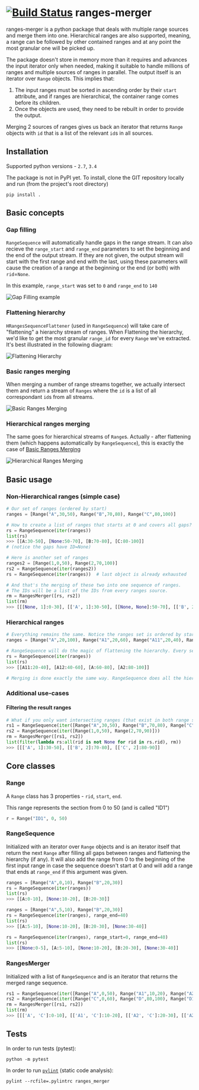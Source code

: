 
[![Build Status](https://travis-ci.org/zachmoshe/ranges-merger.svg?branch=master)](https://travis-ci.org/zachmoshe/ranges-merger)
ranges-merger
=============

ranges-merger is a python package that deals with multiple range sources and merge them into one. Hierarchical ranges are also supported, meaning, a range can be followed by other contained ranges and at any point the most granular one will be picked up. 

The package doesn't store in memory more than it requires and advances the input iterator only when needed, making it suitable to handle millions of ranges and multiple sources of ranges in parallel. The output itself is an iterator over `Range` objects. This implies that:

1. The input ranges must be sorted in ascending order by their `start` attribute, and if ranges are hierarchical, the container range comes before its children.
2. Once the objects are used, they need to be rebuilt in order to provide the output. 

Merging 2 sources of ranges gives us back an iterator that returns `Range` objects with `id` that is a list of the relevant `id`s in all sources.


## Installation 
Supported python versions - `2.7`, `3.4`

The package is not in PyPI yet. To install, clone the GIT repository locally and run (from the project's root directory)
```
pip install .
```

## Basic concepts
### Gap filling
`RangeSequence` will automatically handle gaps in the range stream. It can also recieve the `range_start` and `range_end` parameters to set the beginning and the end of the output stream. If they are not given, the output stream will start with the first range and end with the last, using these parameters will cause the creation of a range at the beginning or the end (or both) with `rid`=`None`.

In this example, `range_start` was set to `0` and `range_end` to `140`

![Gap Filling example](http://zachmoshe.github.io/ranges-merger/images/gap_filling.svg)

### Flattening hierarchy
`HRangesSequenceFlattener` (used in `RangeSequence`) will take care of "flattening" a hierarchy stream of ranges. When Flattening the hierarchy, we'd like to get the most granular `range_id` for every `Range` we've extracted. It's best illustrated in the following diagram:

![Flattening Hierarchy](http://zachmoshe.github.io/ranges-merger/images/flattening_hierarchy.svg)

### Basic ranges merging
When merging a number of range streams together, we actually intersect them and return a stream of `Ranges` where the `id` is a list of all correspondant `id`s from all streams.

![Basic Ranges Merging](http://zachmoshe.github.io/ranges-merger/images/basic_merging.svg)

### Hierarchical ranges merging
The same goes for hierarchical streams of `Range`s. Actually - after flattening them (which happens automatically by `RangeSequence`), this is exactly the case of [Basic Ranges Merging](#basic-ranges-merging)

![Hierarchical Ranges Merging](http://zachmoshe.github.io/ranges-merger/images/hierarchical_merging.svg)



## Basic usage

### Non-Hierarchical ranges (simple case)
```python
# Our set of ranges (ordered by start)
ranges = [Range("A",30,50), Range("B",70,80), Range("C",80,100)]

# How to create a list of ranges that starts at 0 and covers all gaps?
rs = RangeSequence(iter(ranges))
list(rs)
>>> [[A:30-50], [None:50-70], [B:70-80], [C:80-100]]
# (notice the gaps have ID=None)

# Here is another set of ranges
ranges2 = [Range(1,0,50), Range(2,70,100)]
rs2 = RangeSequence(iter(ranges2))
rs = RangeSequence(iter(ranges))  # last object is already exhausted

# And that's the merging of these two into one sequence of ranges.
# The IDs will be a list of the IDs from every ranges source.
rm = RangesMerger([rs, rs2])
list(rm)
>>> [[[None, 1]:0-30], [['A', 1]:30-50], [[None, None]:50-70], [['B', 2]:70-80], [['C', 2]:80-100]] 
```
### Hierarchical ranges
```python
# Everything remains the same. Notice the ranges set is ordered by start and goes from the larger to the smaller range (building a pyramid shape..)
ranges = [Range("A",20,100), Range("A1",20,60), Range("A11",20,40), Range("A12",40,60), Range("A2",80,100)]

# RangeSequence will do the magic of flattening the hierarchy. Every segment will get the most granular ID.
rs = RangeSequence(iter(ranges))
list(rs)
>>> [[A11:20-40], [A12:40-60], [A:60-80], [A2:80-100]]

# Merging is done exactly the same way. RangeSequence does all the hierarchy uplift, RangesMerger doesn't care if the inputs are hierarchical or not
```

### Additional use-cases
#### Filtering the result ranges
```python
# What if you only want intersecting ranges (that exist in both range sources)?
rs1 = RangeSequence(iter([Range("A",30,50), Range("B",70,80), Range("C",80,100)]))
rs2 = RangeSequence(iter([Range(1,0,50), Range(2,70,90)]))
rm = RangesMerger([rs1, rs2])
list(filter(lambda rs:all(rid is not None for rid in rs.rid), rm))
>>> [[['A', 1]:30-50], [['B', 2]:70-80], [['C', 2]:80-90]]
```

## Core classes

### Range
A `Range` class has 3 properties - `rid`, `start`, `end`.

This range represents the section from 0 to 50 (and is called "ID1")
```python
r = Range("ID1", 0, 50)
```

### RangeSequence
Initialized with an iterator over `Range` objects and is an iterator itself that return the next `Range` after filling all gaps between ranges and flattening the hierarchy (if any). It will also add the range from 0 to the beginning of the first input range in case the sequence doesn't start at 0 and will add a range that ends at `range_end` if this argument was given.

```python
ranges = [Range("A",0,10), Range("B",20,30)]
rs = RangeSequence(iter(ranges))
list(rs)
>>> [[A:0-10], [None:10-20], [B:20-30]]

ranges = [Range("A",5,10), Range("B",20,30)]
rs = RangeSequence(iter(ranges), range_end=40)
list(rs)
>>> [[A:5-10], [None:10-20], [B:20-30], [None:30-40]]

rs = RangeSequence(iter(ranges), range_start=0, range_end=40)
list(rs)
>>> [[None:0-5], [A:5-10], [None:10-20], [B:20-30], [None:30-40]]

```

### RangesMerger
Initialized with a list of `RangeSequence` and is an iterator that returns the merged range sequence.

```python
rs1 = RangeSequence(iter([Range("A",0,50), Range("A1",10,20), Range("A2",20,50), Range("A21",30,40), Range("B",50,100)]))
rs2 = RangeSequence(iter([Range("C",0,60), Range("D",80,100), Range("D1",90,100)]))
rm = RangesMerger([rs1, rs2])
list(rm)
>>> [[['A', 'C']:0-10], [['A1', 'C']:10-20], [['A2', 'C']:20-30], [['A21', 'C']:30-40], [['A2', 'C']:40-50], [['B', 'C']:50-60], [['B', None]:60-80], [['B', 'D']:80-90], [['B', 'D1']:90-100]] 
```

## Tests
In order to run tests (pytest):
```
python -m pytest
```

In order to run [`pylint`](http://www.pylint.org) (static code analysis):
```
pylint --rcfile=.pylintrc ranges_merger
```
